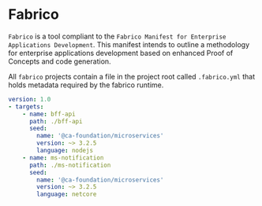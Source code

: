 # Fabrico

`Fabrico` is a tool compliant to the `Fabrico Manifest for Enterprise Applications Development`.
This manifest intends to outline a methodology for enterprise applications development based on enhanced Proof of Concepts and code generation.

All `fabrico` projects contain a file in the project root called `.fabrico.yml` that holds metadata required by the fabrico runtime.

```yml
version: 1.0
- targets:
    - name: bff-api
      path: ./bff-api
      seed:
        name: '@ca-foundation/microservices'
        version: ~> 3.2.5
        language: nodejs
    - name: ms-notification
      path: ./ms-notification
      seed:
        name: '@ca-foundation/microservices'
        version: ~> 3.2.5
        language: netcore
```
